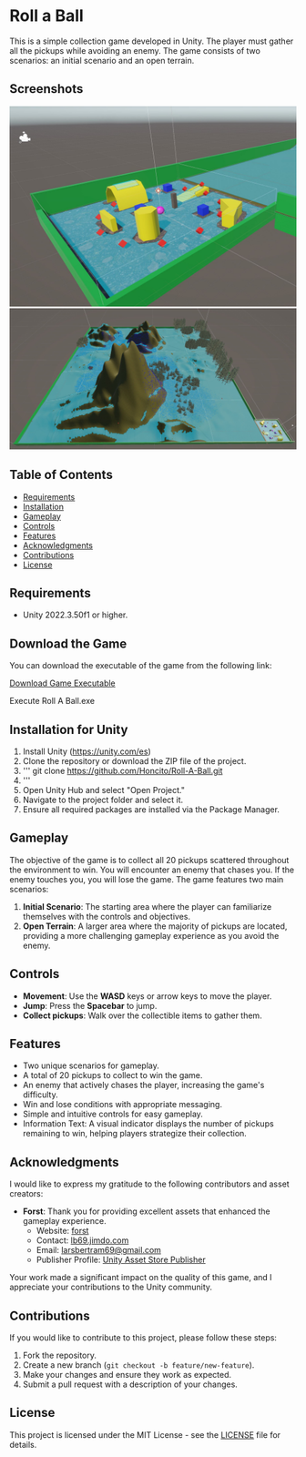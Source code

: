 # Roll a Ball

This is a simple collection game developed in Unity. The player must gather all the pickups while avoiding an enemy. The game consists of two scenarios: an initial scenario and an open terrain.

## Screenshots

![Init Scenario](https://github.com/Honcito/Roll-A-Ball/blob/main/Assets/Screenshots/InitScenario.JPG)
![Full Scenario](https://github.com/Honcito/Roll-A-Ball/blob/main/Assets/Screenshots/FullScenario.JPG)


## Table of Contents

- [Requirements](#requirements)
- [Installation](#installation)
- [Gameplay](#gameplay)
- [Controls](#controls)
- [Features](#features)
- [Acknowledgments](#acknowledgments)
- [Contributions](#contributions)
- [License](#license)

## Requirements

- Unity 2022.3.50f1 or higher.

## Download the Game

You can download the executable of the game from the following link:

[Download Game Executable](https://drive.google.com/drive/folders/1ujsXL7NyVxbbGmUqS0q0F5he5HRBCMX_?usp=drive_link)

Execute Roll A Ball.exe


## Installation for Unity

1. Install Unity (https://unity.com/es)
2. Clone the repository or download the ZIP file of the project.
3. '''
    git clone https://github.com/Honcito/Roll-A-Ball.git
4. '''
5. Open Unity Hub and select "Open Project."
6. Navigate to the project folder and select it.
7. Ensure all required packages are installed via the Package Manager.

## Gameplay

The objective of the game is to collect all 20 pickups scattered throughout the environment to win. 
You will encounter an enemy that chases you. If the enemy touches you, you will lose the game. 
The game features two main scenarios:

1. **Initial Scenario**: The starting area where the player can familiarize themselves with the controls and objectives.
2. **Open Terrain**: A larger area where the majority of pickups are located, providing a more challenging gameplay experience as you avoid the enemy.

## Controls

- **Movement**: Use the **WASD** keys or arrow keys to move the player.
- **Jump**: Press the **Spacebar** to jump.
- **Collect pickups**: Walk over the collectible items to gather them.

## Features

- Two unique scenarios for gameplay.
- A total of 20 pickups to collect to win the game.
- An enemy that actively chases the player, increasing the game's difficulty.
- Win and lose conditions with appropriate messaging.
- Simple and intuitive controls for easy gameplay.
- Information Text: A visual indicator displays the number of pickups remaining to win, helping players strategize their collection.

## Acknowledgments

I would like to express my gratitude to the following contributors and asset creators:

- **Forst**: Thank you for providing excellent assets that enhanced the gameplay experience.
  - Website: [forst](https://assetstore.unity.com/account/assets)
  - Contact: [lb69.jimdo.com](http://lb69.jimdo.com/)
  - Email: [larsbertram69@gmail.com](mailto:larsbertram69@gmail.com)
  - Publisher Profile: [Unity Asset Store Publisher](https://assetstore.unity.com/publishers/1)

Your work made a significant impact on the quality of this game, and I appreciate your contributions to the Unity community.


## Contributions

If you would like to contribute to this project, please follow these steps:

1. Fork the repository.
2. Create a new branch (`git checkout -b feature/new-feature`).
3. Make your changes and ensure they work as expected.
4. Submit a pull request with a description of your changes.

## License

This project is licensed under the MIT License - see the [LICENSE](LICENSE.md) file for details.

